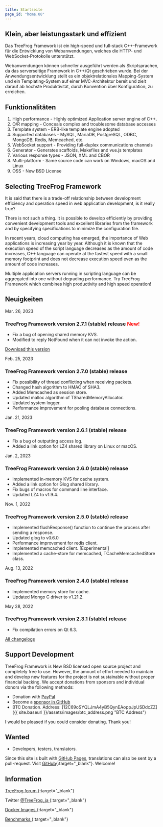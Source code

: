 ```yaml
---
title: Startseite
page_id: "home.00"
---
```


## <i class="fa fa-bolt" aria-hidden="true"></i> Klein, aber leistungsstark und effizient

Das TreeFrog Framework ist ein high-speed und full-stack C++-Framework für die Entwicklung von Webanwendungen, welches die HTTP- und WebSocket-Protokolle unterstützt.

Webanwendungen können schneller ausgeführt werden als Skriptsprachen, da das serverseitige Framework in C++/Qt geschrieben wurde. Bei der Anwendungsentwicklung stellt es ein objektrelationales Mapping-System und ein Templating-System auf einer MVC-Architektur bereit und zielt darauf ab höchste Produktivität, durch Konvention über Konfiguration, zu erreichen.


## <i class="fa fa-flag" aria-hidden="true"></i> Funktionalitäten

  1. High performance - Highly optimized Application server engine of C++.
  2. O/R mapping  - Conceals complex and troublesome database accesses
  3. Template system  - ERB-like template engine adopted
  4. Supported databases  - MySQL, MariaDB, PostgreSQL, ODBC, MongoDB, Redis, Memcached, etc.
  5. WebSocket support  - Providing full-duplex communications channels
  6. Generator  - Generates scaffolds, Makefiles and vue.js templates
  7. Various response types  - JSON, XML and CBOR
  8. Multi-platform  - Same source code can work on Windows, macOS and Linux
  9. OSS  - New BSD License


## <i class="fa fa-comment" aria-hidden="true"></i> Selecting TreeFrog Framework

It is said that there is a trade-off relationship between development efficiency and operation speed in web application development, is it really true?

There is not such a thing. it is possible to develop efficiently by providing convenient development tools and excellent libraries from the framework and by specifying specifications to minimize the configuration file.

In recent years, cloud computing has emerged, the importance of Web applications is increasing year by year. Although it is known that the execution speed of the script language decreases as the amount of code increases, C++ language can operate at the fastest speed with a small memory footprint and does not decrease execution speed even as the amount of code increases.

Multiple application servers running in scripting language can be aggregated into one without degrading performance.
Try TreeFrog Framework which combines high productivity and high speed operation!


## <i class="fa fa-bell" aria-hidden="true"></i> Neuigkeiten

Mar. 26, 2023
### TreeFrog Framework version 2.7.1 (stable) release <span style="color: red;">New!</span>

  - Fix a bug of opening shared memory KVS.
  - Modified to reply NotFound when it can not invoke the action.

  [<i class="fas fa-download"></i> Download this version](/en/download/)

Feb. 25, 2023
### TreeFrog Framework version 2.7.0 (stable) release

  - Fix possibility of thread conflicting when receiving packets.
  - Changed hash algorithm to HMAC of SHA3.
  - Added Memcached as session store.
  - Updated malloc algorithm of TSharedMemoryAllocator.
  - Updated system logger.
  - Performance improvement for pooling database connections.

Jan. 21, 2023
### TreeFrog Framework version 2.6.1 (stable) release

 - Fix a bug of outputting access log.
 - Added a link option for LZ4 shared library on Linux or macOS.

Jan. 2, 2023
### TreeFrog Framework version 2.6.0 (stable) release

 - Implemented in-memory KVS for cache system.
 - Added a link option for Glog shared library.
 - Fix bugs of macros for command line interface.
 - Updated LZ4 to v1.9.4.

Nov. 1, 2022
### TreeFrog Framework version 2.5.0 (stable) release

 - Implemented flushResponse() function to continue the process after sending a response.
 - Updated glog to v0.6.0
 - Performance improvement for redis client.
 - Implemented memcached client. [Experimental]
 - Implemented a cache-store for memcached, TCacheMemcachedStore class.

Aug. 13, 2022
### TreeFrog Framework version 2.4.0 (stable) release

 - Implemented memory store for cache.
 - Updated Mongo C driver to v1.21.2.

May 28, 2022
### TreeFrog Framework version 2.3.1 (stable) release

 - Fix compilation errors on Qt 6.3.

 [<i class="fa fa-list" aria-hidden="true"></i> All changelogs](https://github.com/treefrogframework/treefrog-framework/blob/master/CHANGELOG.md)


## <i class="fas fa-hand-holding-usd"></i> Support Development

TreeFrog Framework is New BSD licensed open source project and completely free to use. However, the amount of effort needed to maintain and develop new features for the project is not sustainable without proper financial backing. We accept donations from sponsors and individual donors via the following methods:

 - Donation with [PayPal <i class="fas fa-external-link-alt"></i>](https://www.paypal.me/aoyamakazuharu)
 - Become a [sponsor in GitHub](https://github.com/sponsors/treefrogframework)
 - BTC Donation. Address: [12C69oSYQLJmA4yB5QynEAoppJpUSDdcZZ]({{ site.baseurl }}/assets/images/btc_address.png "BTC Address")

I would be pleased if you could consider donating. Thank you!


## <i class="fa fa-user" aria-hidden="true"></i> Wanted

 - Developers, testers, translators.

Since this site is built with [GitHub Pages](https://pages.github.com/), translations can also be sent by a pull-request.
Visit [GitHub](https://github.com/treefrogframework/treefrog-framework){:target="_blank"}. Welcome!


## <i class="fa fa-info-circle" aria-hidden="true"></i> Information

[TreeFrog forum <i class="fas fa-external-link-alt"></i>](https://groups.google.com/forum/#!forum/treefrogframework){:target="_blank"}

Twitter [@TreeFrog_ja <i class="fas fa-external-link-alt"></i>](https://twitter.com/TreeFrog_ja){:target="_blank"}

[Docker Images <i class="fas fa-external-link-alt"></i>](https://hub.docker.com/r/treefrogframework/treefrog/){:target="_blank"}

[Benchmarks <i class="fas fa-external-link-alt"></i>](https://www.techempower.com/benchmarks/){:target="_blank"}
